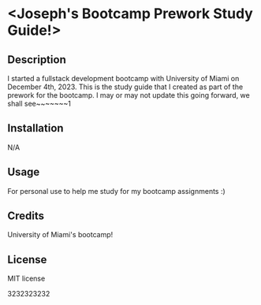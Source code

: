 # <Joseph's Bootcamp Prework Study Guide!>

## Description

I started a fullstack development bootcamp with University of Miami on December 4th, 2023. This is the study guide that I created as part of the prework for the bootcamp. I may or may not update this going forward, we shall see~~~~~~~1

## Installation

N/A

## Usage

For personal use to help me study for my bootcamp assignments :)

## Credits

University of Miami's bootcamp!

## License

MIT license

3232323232